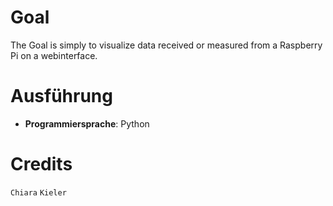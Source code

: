 # Goal

The Goal is simply to visualize data received or measured from a Raspberry Pi on a webinterface.

# Ausführung

- **Programmiersprache**: Python

# Credits

`Chiara`
`Kieler`
